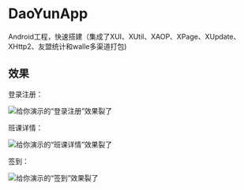 # DaoYunApp

Android工程，快速搭建（集成了XUI、XUtil、XAOP、XPage、XUpdate、XHttp2、友盟统计和walle多渠道打包)


## 效果

登录注册：

![给你演示的“登录注册”效果裂了](https://images.cnblogs.com/cnblogs_com/SoShun/1749957/o_200702143317%E7%99%BB%E5%BD%95%E6%B3%A8%E5%86%8C.gif)

班课详情：

![给你演示的“班课详情”效果裂了](https://images.cnblogs.com/cnblogs_com/SoShun/1749957/o_200702143348%E8%AF%BE%E7%A8%8B%E8%AF%A6%E6%83%85.gif)

签到：

![给你演示的“签到”效果裂了](https://images.cnblogs.com/cnblogs_com/SoShun/1749957/o_200702143403%E7%AD%BE%E5%88%B0.gif)
